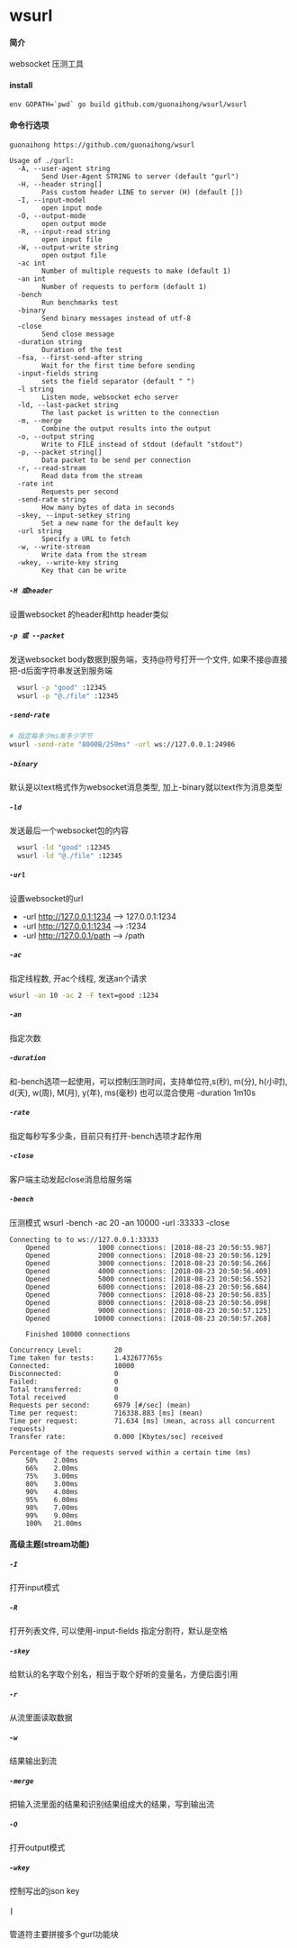 # wsurl

#### 简介
websocket 压测工具

#### install
``` console
env GOPATH=`pwd` go build github.com/guonaihong/wsurl/wsurl
```

#### 命令行选项
```console
guonaihong https://github.com/guonaihong/wsurl

Usage of ./gurl:
  -A, --user-agent string
    	Send User-Agent STRING to server (default "gurl")
  -H, --header string[]
    	Pass custom header LINE to server (H) (default [])
  -I, --input-model
    	open input mode
  -O, --output-mode
    	open output mode
  -R, --input-read string
    	open input file
  -W, --output-write string
    	open output file
  -ac int
    	Number of multiple requests to make (default 1)
  -an int
    	Number of requests to perform (default 1)
  -bench
    	Run benchmarks test
  -binary
    	Send binary messages instead of utf-8
  -close
    	Send close message
  -duration string
    	Duration of the test
  -fsa, --first-send-after string
    	Wait for the first time before sending
  -input-fields string
    	sets the field separator (default " ")
  -l string
    	Listen mode, websocket echo server
  -ld, --last-packet string
    	The last packet is written to the connection
  -m, --merge
    	Combine the output results into the output
  -o, --output string
    	Write to FILE instead of stdout (default "stdout")
  -p, --packet string[]
    	Data packet to be send per connection
  -r, --read-stream
    	Read data from the stream
  -rate int
    	Requests per second
  -send-rate string
    	How many bytes of data in seconds
  -skey, --input-setkey string
    	Set a new name for the default key
  -url string
    	Specify a URL to fetch
  -w, --write-stream
    	Write data from the stream
  -wkey, --write-key string
    	Key that can be write

```

##### `-H 或header`
设置websocket 的header和http header类似

##### `-p 或 --packet`
发送websocket body数据到服务端，支持@符号打开一个文件, 如果不接@直接把-d后面字符串发送到服务端
```bash
  wsurl -p "good" :12345
  wsurl -p "@./file" :12345
```
##### `-send-rate`
``` bash
# 指定每多少ms发多少字节
wsurl -send-rate "8000B/250ms" -url ws://127.0.0.1:24986
```

##### `-binary`
默认是以text格式作为websocket消息类型, 加上-binary就以text作为消息类型

##### `-ld`
发送最后一个websocket包的内容
```bash
  wsurl -ld "good" :12345
  wsurl -ld "@./file" :12345
```

##### `-url`
设置websocket的url
* -url http://127.0.0.1:1234 --> 127.0.0.1:1234
* -url http://127.0.0.1:1234 --> :1234
* -url http://127.0.0.1/path --> /path

##### `-ac`
指定线程数, 开ac个线程, 发送an个请求
```bash
wsurl -an 10 -ac 2 -F text=good :1234
```

##### `-an`
指定次数

##### `-duration`
和-bench选项一起使用，可以控制压测时间，支持单位符,s(秒), m(分), h(小时), d(天), w(周), M(月), y(年), ms(毫秒)
也可以混合使用 -duration 1m10s

##### `-rate`
指定每秒写多少条，目前只有打开-bench选项才起作用

##### `-close`
客户端主动发起close消息给服务端

##### `-bench`
压测模式
wsurl -bench -ac 20 -an 10000 -url :33333 -close
``` console
Connecting to to ws://127.0.0.1:33333
    Opened            1000 connections: [2018-08-23 20:50:55.987]
    Opened            2000 connections: [2018-08-23 20:50:56.129]
    Opened            3000 connections: [2018-08-23 20:50:56.266]
    Opened            4000 connections: [2018-08-23 20:50:56.409]
    Opened            5000 connections: [2018-08-23 20:50:56.552]
    Opened            6000 connections: [2018-08-23 20:50:56.684]
    Opened            7000 connections: [2018-08-23 20:50:56.835]
    Opened            8000 connections: [2018-08-23 20:50:56.098]
    Opened            9000 connections: [2018-08-23 20:50:57.125]
    Opened           10000 connections: [2018-08-23 20:50:57.268]

    Finished 10000 connections

Concurrency Level:        20
Time taken for tests:     1.432677765s
Connected:                10000
Disconnected:             0
Failed:                   0
Total transferred:        0
Total received            0
Requests per second:      6979 [#/sec] (mean)
Time per request:         716338.883 [ms] (mean)
Time per request:         71.634 [ms] (mean, across all concurrent requests)
Transfer rate:            0.000 [Kbytes/sec] received

Percentage of the requests served within a certain time (ms)
    50%    2.00ms
    66%    2.00ms
    75%    3.00ms
    80%    3.00ms
    90%    4.00ms
    95%    6.00ms
    98%    7.00ms
    99%    9.00ms
    100%   21.00ms
```

#### 高级主题(stream功能)
##### `-I`
打开input模式

##### `-R`
打开列表文件, 可以使用-input-fields 指定分割符，默认是空格

##### `-skey`
给默认的名字取个别名，相当于取个好听的变量名，方便后面引用

##### `-r`
从流里面读取数据

##### `-w`
结果输出到流

##### `-merge`
把输入流里面的结果和识别结果组成大的结果，写到输出流

##### `-O`
打开output模式

##### `-wkey`
控制写出的json key

##### `|`
管道符主要拼接多个gurl功能块
